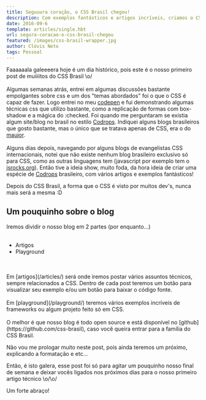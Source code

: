 ```yaml
---
title: Seguuura coração, o CSS Brasil chegou!
description: Com exemplos fantásticos e artigos incríveis, criamos o CSS Brasil com a expectativa de compartilhar conhecimento e promover taletos.
date: 2016-09-6
template: articles/single.hbt
url: segura-coracao-o-css-brasil-chegou
featured: /images/css-brasil-wrapper.jpg
author: Clóvis Neto
tags: Pessoal
---
```


Faaaaaala galeeeera hoje é um dia histórico, pois este é o nosso primeiro post de muiiiitos do CSS Brasil \o/
<br>
<br>
Algumas semanas atrás, entrei em algumas discussões bastante empolgantes sobre css e um dos "temas abordados" foi o que o CSS é capaz de fazer. Logo entrei no meu [codepen](https://codepen.io/clovisneto) e fui demonstrando algumas técnicas css que utilizo bastante, como a replicação de formas com <span class="green">box-shadow</span> e a mágica do <span class="green">:checked</span>. Foi quando me perguntaram se existia algum site/blog no brasil no estilo [Codrops](http://tympanus.net/codrops/). Indiquei alguns blogs brasileiros que gosto bastante, mas o único que se tratava apenas de CSS, era o do [maujor](http://www.maujor.com/blog/).
<br>
<br>
Alguns dias depois, navegando por alguns blogs de evangelistas CSS internacionais, notei que não existe nenhum blog brasileiro exclusivo só para CSS, como as outras linguagens tem (javascript por exemplo tem o [jsrocks.org](http://jsrocks.org/)). Então tive a <span class="off-topic positive">ideia show, muito foda, da hora</span> ideia de criar uma espécie de [Codrops](http://tympanus.net/codrops/) brasileiro, com vários artigos e exemplos fantásticos!

<p class="citation">Depois do CSS Brasil, a forma que o CSS é visto por muitos dev's, nunca mais será a mesma :D</p>

## Um pouquinho sobre o blog

Iremos dividir o nosso blog em 2 partes (por enquanto...)
<br>
<br>
* Artigos
* Playground
<br>
<br>
Em [artigos](/articles/) será onde iremos postar vários assuntos técnicos, sempre relacionados a CSS. Dentro de cada post teremos um botão para visualizar seu exemplo e/ou um botão para baixar o código fonte.
<br>
<br>
Em [playground](/playground/) teremos vários exemplos incríveis de frameworks ou algum projeto feito só em CSS.
<br>
<br>
O melhor é que nosso blog é todo open source e está disponível no [github](https://github.com/css-brasil), caso você queira entrar para a família do CSS Brasil.

Não vou me prologar muito neste post, pois ainda teremos um próximo, explicando a formatação e etc...

Então, é isto galera, esse post foi só para agitar um pouquinho nosso final de semana e deixar vocês ligados nos próximos dias para o nosso primeiro artigo técnico \o/\o/

Um forte abraço!
